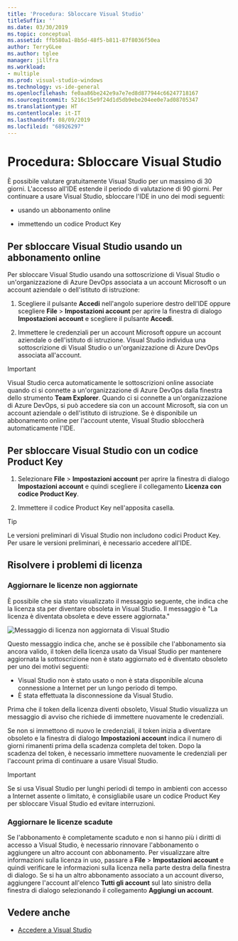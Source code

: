 ```yaml
---
title: 'Procedura: Sbloccare Visual Studio'
titleSuffix: ''
ms.date: 03/30/2019
ms.topic: conceptual
ms.assetid: ffb580a1-8b5d-48f5-b811-87f8036f50ea
author: TerryGLee
ms.author: tglee
manager: jillfra
ms.workload:
- multiple
ms.prod: visual-studio-windows
ms.technology: vs-ide-general
ms.openlocfilehash: fe0aa86be242e9a7e7ed8d877944c66247718167
ms.sourcegitcommit: 5216c15e9f24d1d5db9ebe204ee0e7ad08705347
ms.translationtype: HT
ms.contentlocale: it-IT
ms.lasthandoff: 08/09/2019
ms.locfileid: "68926297"
---
```

# <a name="how-to-unlock-visual-studio"></a>Procedura: Sbloccare Visual Studio

È possibile valutare gratuitamente Visual Studio per un massimo di 30 giorni. L'accesso all'IDE estende il periodo di valutazione di 90 giorni. Per continuare a usare Visual Studio, sbloccare l'IDE in uno dei modi seguenti:

- usando un abbonamento online

- immettendo un codice Product Key

## <a name="to-unlock-visual-studio-using-an-online-subscription"></a>Per sbloccare Visual Studio usando un abbonamento online

Per sbloccare Visual Studio usando una sottoscrizione di Visual Studio o un'organizzazione di Azure DevOps associata a un account Microsoft o un account aziendale o dell'istituto di istruzione:

1. Scegliere il pulsante **Accedi** nell'angolo superiore destro dell'IDE oppure scegliere **File** > **Impostazioni account** per aprire la finestra di dialogo **Impostazioni account** e scegliere il pulsante **Accedi**.

1. Immettere le credenziali per un account Microsoft oppure un account aziendale o dell'istituto di istruzione. Visual Studio individua una sottoscrizione di Visual Studio o un'organizzazione di Azure DevOps associata all'account.

> [!IMPORTANT]
> Visual Studio cerca automaticamente le sottoscrizioni online associate quando ci si connette a un'organizzazione di Azure DevOps dalla finestra dello strumento **Team Explorer**. Quando ci si connette a un'organizzazione di Azure DevOps, si può accedere sia con un account Microsoft, sia con un account aziendale o dell'istituto di istruzione. Se è disponibile un abbonamento online per l'account utente, Visual Studio sbloccherà automaticamente l'IDE.

## <a name="to-unlock-visual-studio-with-a-product-key"></a>Per sbloccare Visual Studio con un codice Product Key

1. Selezionare **File** > **Impostazioni account** per aprire la finestra di dialogo **Impostazioni account** e quindi scegliere il collegamento **Licenza con codice Product Key**.

1. Immettere il codice Product Key nell'apposita casella.

> [!TIP]
> Le versioni preliminari di Visual Studio non includono codici Product Key. Per usare le versioni preliminari, è necessario accedere all'IDE.

## <a name="address-license-problem-states"></a>Risolvere i problemi di licenza

### <a name="update-stale-licenses"></a>Aggiornare le licenze non aggiornate

È possibile che sia stato visualizzato il messaggio seguente, che indica che la licenza sta per diventare obsoleta in Visual Studio. Il messaggio è "La licenza è diventata obsoleta e deve essere aggiornata."

![Messaggio di licenza non aggiornata di Visual Studio](../ide/media/vs2017_stale-license.png)

Questo messaggio indica che, anche se è possibile che l'abbonamento sia ancora valido, il token della licenza usato da Visual Studio per mantenere aggiornata la sottoscrizione non è stato aggiornato ed è diventato obsoleto per uno dei motivi seguenti:

- Visual Studio non è stato usato o non è stata disponibile alcuna connessione a Internet per un lungo periodo di tempo.
- È stata effettuata la disconnessione da Visual Studio.

Prima che il token della licenza diventi obsoleto, Visual Studio visualizza un messaggio di avviso che richiede di immettere nuovamente le credenziali.

Se non si immettono di nuovo le credenziali, il token inizia a diventare obsoleto e la finestra di dialogo **Impostazioni account** indica il numero di giorni rimanenti prima della scadenza completa del token. Dopo la scadenza del token, è necessario immettere nuovamente le credenziali per l'account prima di continuare a usare Visual Studio.

> [!Important]
> Se si usa Visual Studio per lunghi periodi di tempo in ambienti con accesso a Internet assente o limitato, è consigliabile usare un codice Product Key per sbloccare Visual Studio ed evitare interruzioni.

### <a name="update-expired-licenses"></a>Aggiornare le licenze scadute

Se l'abbonamento è completamente scaduto e non si hanno più i diritti di accesso a Visual Studio, è necessario rinnovare l'abbonamento o aggiungere un altro account con abbonamento. Per visualizzare altre informazioni sulla licenza in uso, passare a **File** > **Impostazioni account** e quindi verificare le informazioni sulla licenza nella parte destra della finestra di dialogo. Se si ha un altro abbonamento associato a un account diverso, aggiungere l'account all'elenco **Tutti gli account** sul lato sinistro della finestra di dialogo selezionando il collegamento **Aggiungi un account**.

## <a name="see-also"></a>Vedere anche

* [Accedere a Visual Studio](../ide/signing-in-to-visual-studio.md)
